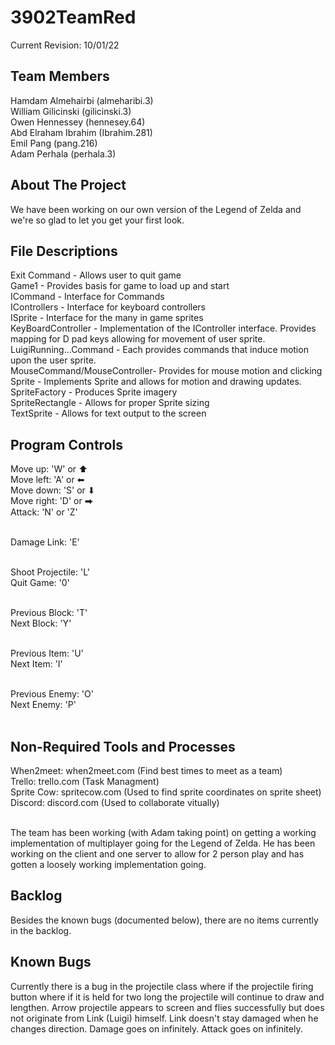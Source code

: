 # 3902TeamRed

Current Revision: 10/01/22

<!-- TEAM MEMBERS -->
## Team Members

Hamdam Almehairbi (almeharibi.3) <br/>
William Gilicinski (gilicinski.3) <br/>
Owen Hennessey (hennesey.64) <br/>
Abd Elraham Ibrahim (Ibrahim.281) <br/>
Emil Pang (pang.216) <br/>
Adam Perhala (perhala.3) <br/>


<!-- ABOUT THE PROJECT -->
## About The Project

We have been working on our own version of the Legend of Zelda and we're so glad to let you get your first look.


<!-- FILE DESCRIPTIONS -->
## File Descriptions

Exit Command - Allows user to quit game <br/>
Game1 - Provides basis for game to load up and start <br/>
ICommand - Interface for Commands <br/>
IControllers - Interface for keyboard controllers <br/>
ISprite - Interface for the many in game sprites <br/>
KeyBoardController - Implementation of the IController interface. Provides mapping for D pad keys allowing for movement of user sprite. <br/>
LuigiRunning…Command - Each provides commands that induce motion upon the user sprite. <br/>
MouseCommand/MouseController- Provides for mouse motion and clicking <br/>
Sprite - Implements Sprite and allows for motion and drawing updates. <br/>
SpriteFactory - Produces Sprite imagery <br/>
SpriteRectangle - Allows for proper Sprite sizing <br/>
TextSprite - Allows for text output to the screen <br/>

<!-- PROGRAM CONTROLS -->
## Program Controls

Move up:    'W' or ⬆ <br/>
Move left:  'A' or ⬅ <br/>
Move down:  'S' or ⬇ <br/>
Move right: 'D' or ⮕ <br/>
Attack:     'N' or 'Z' <br/> <br/>

Damage Link: 'E' <br/> <br/>

Shoot Projectile: 'L' <br/>
Quit Game: '0' <br/> <br/>

Previous Block: 'T' <br/>
Next Block: 'Y' <br/> <br/>

Previous Item: 'U' <br/>
Next Item: 'I' <br/> <br/>

Previous Enemy: 'O' <br/>
Next Enemy: 'P' <br/> <br/>

<!-- NON-REQUIRED TOOLS AND PROCESSES -->
## Non-Required Tools and Processes

When2meet:   when2meet.com  (Find best times to meet as a team) <br/>
Trello:      trello.com     (Task Managment)  <br/>
Sprite Cow:  spritecow.com  (Used to find sprite coordinates on sprite sheet) <br/>
Discord:     discord.com    (Used to collaborate vitually) <br/> <br/>

The team has been working (with Adam taking point) on getting a working implementation of multiplayer going
for the Legend of Zelda.  He has been working on the client and one server to allow for 2 person play and has gotten
a loosely working implementation going.

## Backlog
Besides the known bugs (documented below), there are no items currently in the backlog.

<!-- KNOWN BUGS -->
## Known Bugs

Currently there is a bug in the projectile class where if the projectile firing button where if it is held for
two long the projectile will continue to draw and lengthen.  Arrow projectile appears to screen and flies successfully but does not
originate from Link (Luigi) himself.  Link doesn't stay damaged when he changes direction.  Damage goes on infinitely.
Attack goes on infinitely.

